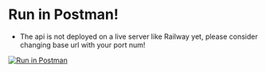 # Run in Postman!

- The api is not deployed on a live server like Railway yet, please consider changing base url with your port num!

[![Run in Postman](https://run.pstmn.io/button.svg)](https://app.getpostman.com/run-collection/25420267-3063b0b1-4724-4797-9405-62c7b67a140e?action=collection%2Ffork&collection-url=entityId%3D25420267-3063b0b1-4724-4797-9405-62c7b67a140e%26entityType%3Dcollection%26workspaceId%3D190f09f5-0111-4d2a-92ae-7762917d4c51)
